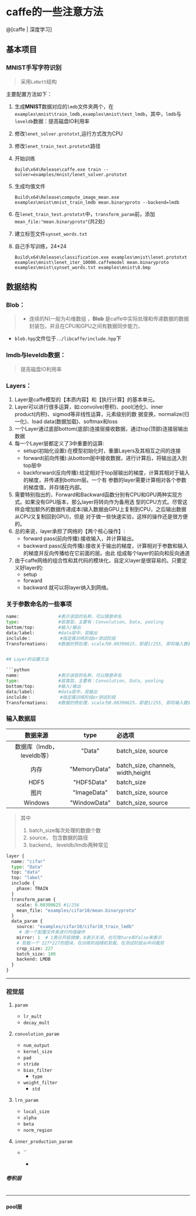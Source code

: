 # caffe的一些注意方法
@[caffe | 深度学习] 

## 基本项目
### MNIST手写字符识别
> 采用`LeNet5`结构

主要配置方法如下：
1. 生成**MNIST**数据对应的`lmdb`文件夹两个，在`examples\mnist\train_lmdb,examples\mnist\test_lmdb`，其中，`lmdb`与`leveldb`数据：提高磁盘IO利用率


2. 修改`lenet_solver.prototxt`,运行方式改为CPU
3. 修改`lenet_train_test.prototxt`路径
4. 开始训练
	```basic
	Build\x64\Release\caffe.exe train --solver=examples/mnist/lenet_solver.prototxt
	```

5. 生成均值文件
	```basic
	Build\x64\Release\compute_image_mean.exe examples\mnist\mnist_train_lmdb mean.binaryproto --backend=lmdb
	```
6. 在`lenet_train_test.prototxt`中，`transform_param`前，添加 `mean_file:"mean.binaryproto"`(共2处)
7. 建立标签文件`synset_words.txt`
8. 自己手写训练，24*24
	```basic
	Build\x64\Release\classification.exe examples\mnist\lenet.prototxt examples\mnist\lenet_iter_10000.caffemodel mean.binaryproto examples\mnist\synset_words.txt examples\mnist\0.bmp
	```


	
	

	

## 数据结构
### Blob：
> - 连续的N(一般为4)维数组 ，**Blob** 是caffe中实际处理和传递数据的数据封装包，并且在CPU和GPU之间有数据同步能力， 
- `blob.hpp`文件位于`../libcaffe/include.hpp`下 

### lmdb与leveldb数据：
> 提高磁盘IO利用率


### Layers：
1. Layer是caffe模型的【本质内容】和【执行计算】的基本单元。 
2. Layer可以进行很多运算，如:convolve(卷积)、pool(池化)、inner product(内积)、sigmod等非线性运算，元素级别的数 
             据变换，normalize(归一化)、load data(数据加载)、softmax和loss 
3. 一个Layer通过底部bottom(底部)连接层接收数据，通过top(顶部)连接层输出数据 
4. 每一个Layer层都定义了3中重要的运算: 
	-  setup(初始化设置):在模型初始化时，重置Layers及其相互之间的连接 
	- forward(前向传播):从bottom层中接收数据，进行计算后，将输出送入到top层中 
	- backforward(反向传播):给定相对于top层输出的梯度，计算其相对于输入的梯度，并传递到bottom层。一个有 
                      参数的layer需要计算相对各个参数的梯度值，并存储在内部。 
5. 需要特别指出的，Forward和Backward函数分别有CPU和GPU两种实现方式。如果没有GPU版本，那么layer将转向作为备用选 
             型的CPU方式。尽管这样会增加额外的数据传递成本(输入数据由GPU上复制到CPU，之后输出数据从CPU又复制回到GPU)，但是 
             对于做一些快速实验，这样的操作还是很方便的。 
6. 总的来说，layer承担了网络的【两个核心操作】: 
	- forward pass(前向传播):接收输入，并计算输出。 
	- backward pass(反向传播):接收关于输出的梯度，计算相对于参数和输入的梯度并反向传播给在它前面的层。由此 
                      组成每个layer的前向和反向通道 
7.  由于caffe网络的组合性和其代码的模块化，自定义layer是很容易的。只要定义好layer的: 
	- setup 
	- forward 
	- backward 
      就可以将layer纳入到网络。


### 关于参数命名的一些事项
```python
name:				#表示该层的名称，可以随意命名
type:				#层类型，主要有：Convolution, Data, pooling
bottom/top:			#输入/输出
data/label: 		#data层中，双输出
inclulde：			#指定属训练阶段or测试阶段
Transformations:	#数据的预处理，scale为0.00390625，即是1/255, 即将输入数据由0-255归一化到0-1之间


## Layer的设置方法

```python
name:				#表示该层的名称，可以随意命名
type:				#层类型，主要有：Convolution, Data, pooling
bottom/top:			#输入/输出
data/label: 		#data层中，双输出
inclulde：			#指定属训练阶段or测试阶段
Transformations:	#数据的预处理，scale为0.00390625，即是1/255, 即将输入数据由0-255归一化到0-1之间


```



### 输入数据层
 | 数据来源 | type|必选项|
 |:---:|:--:|:---
 |数据库（lmdb，leveldb等）|"Data"|batch_size, source|
 |内存|"MemoryData"|batch_size, channels, width,height
 |HDF5|"HDF5Data"|batch_size
 |图片|"ImageData"|batch_size, source
 |Windows|"WindowData"|batch_size, source

> 其中
> 1. batch_size每次处理的数据个数
> 2. source， 包含数据的路径
> 3. backend， leveldb/lmdb两种常见

```python
layer {
  name: "cifar"
  type: "Data"
  top: "data"
  top: "label"
  include {
    phase: TRAIN
  }
  transform_param {
    scale: 0.00390625 #1/256
    mean_file: "examples/cifar10/mean.binaryproto"
  }
  data_param {
    source: "examples/cifar10/cifar10_train_lmdb"
     # 用一个配置文件来进行均值操作
    mirror: 1  # 1表示开启镜像，0表示关闭，也可用ture和false来表示
    # 剪裁一个 227*227的图块，在训练阶段随机剪裁，在测试阶段从中间裁剪
    crop_size: 227
    batch_size: 100
    backend: LMDB
  }
}
```

---
### 视觉层

1. `param`
	- `lr_mult`
	- `decay_mult`
2. `convolution_param`
	- `num_output`
	- `kernel_size`
	- `pad`
	- `stride`
	- `bias_filter`
		- `type`
	- `weight_filter`
		- `std`

3. `lrn_param`
	- `local_size`
	- `alpha`
	- `beta`
	- `norm_region`

4. `inner_production_param`
	- ``

		- 

##### 卷积层

```python

```


---
#### pool层

```python

```
